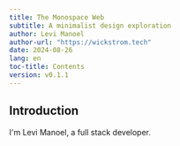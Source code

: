 ```yaml
---
title: The Monospace Web
subtitle: A minimalist design exploration
author: Levi Manoel
author-url: "https://wickstrom.tech"
date: 2024-08-26
lang: en
toc-title: Contents
version: v0.1.1
---
```


## Introduction

I'm Levi Manoel, a full stack developer.